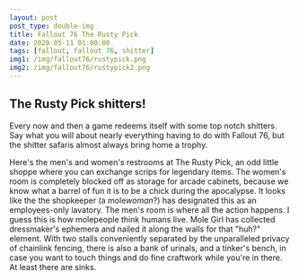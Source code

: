 ```yaml
---
layout: post
post_type: double-img
title: Fallout 76 The Rusty Pick
date: 2020-05-11 01:00:00
tags: [fallout, fallout 76, shitter]
img1: /img/fallout76/rustypick.png
img2: /img/fallout76/rustypick2.png
---
```

## The Rusty Pick shitters!

Every now and then a game redeems itself with some top notch shitters. Say what you will about nearly everything having to do with Fallout 76, but the shitter safaris almost always bring home a trophy. 

Here's the men's and women's restrooms at The Rusty Pick, an odd little shoppe where you can exchange scrips for legendary items. The women's room is completely blocked off as storage for arcade cabinets, because we know what a barrel of fun it is to be a chick during the apocalypse. It looks like the the shopkeeper (a mole*woman*?) has designated this as an employees-only lavatory. 
The men's room is where all the action happens. I guess this is how molepeople think humans live. Mole Girl has collected dressmaker's ephemera and nailed it along the walls for that "huh?" element. With two stalls conveniently separated by the unparalleled privacy of chainlink fencing, there is also a bank of urinals, and a tinker's bench, in case you want to touch things and do fine craftwork while you're in there. At least there are sinks. 
